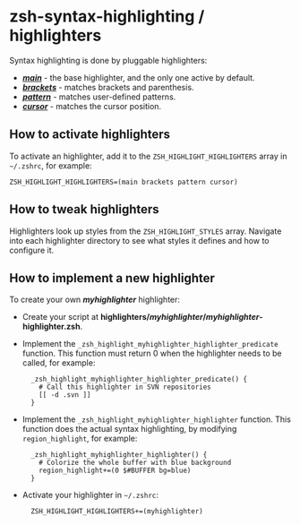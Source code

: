 zsh-syntax-highlighting / highlighters
======================================

Syntax highlighting is done by pluggable highlighters:

* [***main***](highlighters/main) - the base highlighter, and the only one active by default.
* [***brackets***](highlighters/brackets) - matches brackets and parenthesis.
* [***pattern***](highlighters/pattern) - matches user-defined patterns.
* [***cursor***](highlighters/cursor) - matches the cursor position.


How to activate highlighters
----------------------------

To activate an highlighter, add it to the `ZSH_HIGHLIGHT_HIGHLIGHTERS` array in `~/.zshrc`, for example:

    ZSH_HIGHLIGHT_HIGHLIGHTERS=(main brackets pattern cursor)


How to tweak highlighters
-------------------------

Highlighters look up styles from the `ZSH_HIGHLIGHT_STYLES` array. Navigate into each highlighter directory to see what styles it defines and how to configure it.


How to implement a new highlighter
----------------------------------

To create your own ***myhighlighter*** highlighter:

* Create your script at **highlighters/*myhighlighter*/*myhighlighter*-highlighter.zsh**.
* Implement the `_zsh_highlight_myhighlighter_highlighter_predicate` function. This function must return 0 when the highlighter needs to be called, for example:

        _zsh_highlight_myhighlighter_highlighter_predicate() {
          # Call this highlighter in SVN repositories
          [[ -d .svn ]]
        }

* Implement the `_zsh_highlight_myhighlighter_highlighter` function. This function does the actual syntax highlighting, by modifying `region_highlight`, for example:

        _zsh_highlight_myhighlighter_highlighter() {
          # Colorize the whole buffer with blue background
          region_highlight+=(0 $#BUFFER bg=blue)
        }

* Activate your highlighter in `~/.zshrc`:

        ZSH_HIGHLIGHT_HIGHLIGHTERS+=(myhighlighter)
